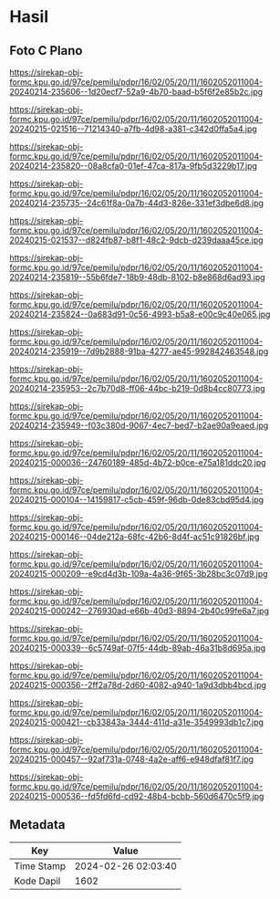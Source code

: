 # Hasil

## Foto C Plano

https://sirekap-obj-formc.kpu.go.id/97ce/pemilu/pdpr/16/02/05/20/11/1602052011004-20240214-235606--1d20ecf7-52a9-4b70-baad-b5f6f2e85b2c.jpg

https://sirekap-obj-formc.kpu.go.id/97ce/pemilu/pdpr/16/02/05/20/11/1602052011004-20240215-021516--71214340-a7fb-4d98-a381-c342d0ffa5a4.jpg

https://sirekap-obj-formc.kpu.go.id/97ce/pemilu/pdpr/16/02/05/20/11/1602052011004-20240214-235820--08a8cfa0-01ef-47ca-817a-9fb5d3229b17.jpg

https://sirekap-obj-formc.kpu.go.id/97ce/pemilu/pdpr/16/02/05/20/11/1602052011004-20240214-235735--24c61f8a-0a7b-44d3-826e-331ef3dbe6d8.jpg

https://sirekap-obj-formc.kpu.go.id/97ce/pemilu/pdpr/16/02/05/20/11/1602052011004-20240215-021537--d824fb87-b8f1-48c2-9dcb-d239daaa45ce.jpg

https://sirekap-obj-formc.kpu.go.id/97ce/pemilu/pdpr/16/02/05/20/11/1602052011004-20240214-235819--55b6fde7-18b9-48db-8102-b8e868d6ad93.jpg

https://sirekap-obj-formc.kpu.go.id/97ce/pemilu/pdpr/16/02/05/20/11/1602052011004-20240214-235824--0a683d91-0c56-4993-b5a8-e00c9c40e065.jpg

https://sirekap-obj-formc.kpu.go.id/97ce/pemilu/pdpr/16/02/05/20/11/1602052011004-20240214-235919--7d9b2888-91ba-4277-ae45-992842463548.jpg

https://sirekap-obj-formc.kpu.go.id/97ce/pemilu/pdpr/16/02/05/20/11/1602052011004-20240214-235953--2c7b70d8-ff06-44bc-b219-0d8b4cc80773.jpg

https://sirekap-obj-formc.kpu.go.id/97ce/pemilu/pdpr/16/02/05/20/11/1602052011004-20240214-235949--f03c380d-9067-4ec7-bed7-b2ae90a9eaed.jpg

https://sirekap-obj-formc.kpu.go.id/97ce/pemilu/pdpr/16/02/05/20/11/1602052011004-20240215-000036--24760189-485d-4b72-b0ce-e75a181ddc20.jpg

https://sirekap-obj-formc.kpu.go.id/97ce/pemilu/pdpr/16/02/05/20/11/1602052011004-20240215-000104--14159817-c5cb-459f-96db-0de83cbd95d4.jpg

https://sirekap-obj-formc.kpu.go.id/97ce/pemilu/pdpr/16/02/05/20/11/1602052011004-20240215-000146--04de212a-68fc-42b6-8d4f-ac51c91826bf.jpg

https://sirekap-obj-formc.kpu.go.id/97ce/pemilu/pdpr/16/02/05/20/11/1602052011004-20240215-000209--e9cd4d3b-109a-4a36-9f65-3b28bc3c07d9.jpg

https://sirekap-obj-formc.kpu.go.id/97ce/pemilu/pdpr/16/02/05/20/11/1602052011004-20240215-000242--276930ad-e66b-40d3-8894-2b40c99fe6a7.jpg

https://sirekap-obj-formc.kpu.go.id/97ce/pemilu/pdpr/16/02/05/20/11/1602052011004-20240215-000339--6c5749af-07f5-44db-89ab-46a31b8d695a.jpg

https://sirekap-obj-formc.kpu.go.id/97ce/pemilu/pdpr/16/02/05/20/11/1602052011004-20240215-000356--2ff2a78d-2d60-4082-a940-1a9d3dbb4bcd.jpg

https://sirekap-obj-formc.kpu.go.id/97ce/pemilu/pdpr/16/02/05/20/11/1602052011004-20240215-000421--cb33843a-3444-411d-a31e-3549993db1c7.jpg

https://sirekap-obj-formc.kpu.go.id/97ce/pemilu/pdpr/16/02/05/20/11/1602052011004-20240215-000457--92af731a-0748-4a2e-aff6-e948dfaf81f7.jpg

https://sirekap-obj-formc.kpu.go.id/97ce/pemilu/pdpr/16/02/05/20/11/1602052011004-20240215-000536--fd5fd6fd-cd92-48b4-bcbb-560d6470c5f9.jpg


## Metadata

| Key        | Value               |
| ---------- | ------------------- |
| Time Stamp | 2024-02-26 02:03:40 |
| Kode Dapil | 1602                |



